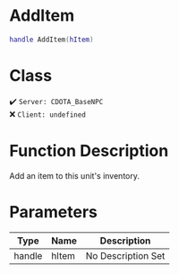 # AddItem
```lua
handle AddItem(hItem)
```
# Class
✔️ `Server: CDOTA_BaseNPC`  
❌ `Client: undefined`  

# Function Description
Add an item to this unit's inventory.
# Parameters
Type|Name|Description
--|--|--
handle|hItem|No Description Set
